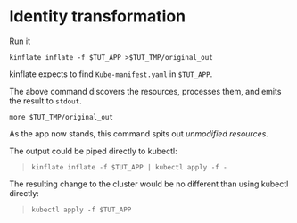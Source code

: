 # Identity transformation

Run it

<!-- @noCustomization @test -->
```
kinflate inflate -f $TUT_APP >$TUT_TMP/original_out
```

kinflate expects to find `Kube-manifest.yaml` in `$TUT_APP`.

The above command discovers the resources, processes them,
and emits the result to `stdout`.

<!-- @showOutput -->
```
more $TUT_TMP/original_out
```

As the app now stands, this command spits out
_unmodified resources_.

The output could be piped directly to kubectl:

> ```
> kinflate inflate -f $TUT_APP | kubectl apply -f -
> ```

The resulting change to the cluster would be no
different than using kubectl directly:

> ```
> kubectl apply -f $TUT_APP
> ```
